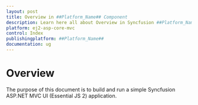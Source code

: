 ```yaml
---
layout: post
title: Overview in ##Platform_Name## Component
description: Learn here all about Overview in Syncfusion ##Platform_Name## component and more.
platform: ej2-asp-core-mvc
control: Index
publishingplatform: ##Platform_Name##
documentation: ug
---
```


# Overview

The purpose of this document is to build and run a simple Syncfusion ASP.NET MVC UI (Essential JS 2) application.
